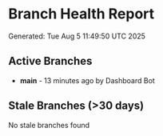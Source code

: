 # Branch Health Report
Generated: Tue Aug  5 11:49:50 UTC 2025

## Active Branches
- **main** - 13 minutes ago by Dashboard Bot

## Stale Branches (>30 days)
No stale branches found
